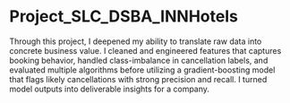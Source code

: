 # Project_SLC_DSBA_INNHotels
Through this project, I deepened my ability to translate raw data into concrete business value. I cleaned and engineered features that captures booking behavior, handled class-imbalance in cancellation labels, and evaluated multiple algorithms before utilizing a gradient-boosting model that flags likely cancellations with strong precision and recall. I turned model outputs into deliverable insights for a company.
